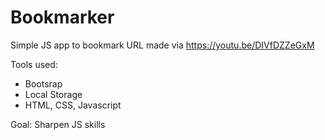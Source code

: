 # Bookmarker
Simple JS app to bookmark URL made via https://youtu.be/DIVfDZZeGxM

Tools used: 
- Bootsrap
- Local Storage
- HTML, CSS, Javascript

Goal: Sharpen JS skills
